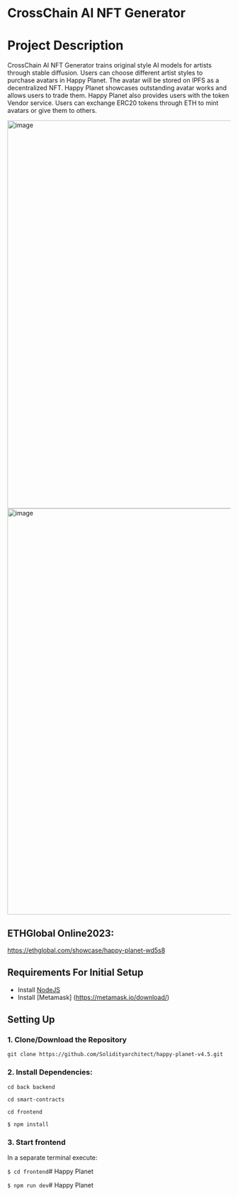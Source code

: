 # CrossChain AI NFT Generator

# Project Description

CrossChain AI NFT Generator trains original style AI models for artists through stable diffusion. Users can choose different artist styles to purchase avatars in Happy Planet. The avatar will be stored on IPFS as a decentralized NFT. Happy Planet showcases outstanding avatar works and allows users to trade them. Happy Planet also provides users with the token Vendor service. Users can exchange ERC20 tokens through ETH to mint avatars or give them to others.

<img width="874" alt="image" src="https://github.com/Solidityarchitect/Hackathon-Portfolio/assets/125990317/f112c783-0001-44c7-959a-bf69453f0545">

<img width="915" alt="image" src="https://github.com/Solidityarchitect/Hackathon-Portfolio/assets/125990317/c28a484b-d25a-4f28-9d89-205f59a4df1a">


## ETHGlobal Online2023:

https://ethglobal.com/showcase/happy-planet-wd5s8

## Requirements For Initial Setup

- Install [NodeJS](https://nodejs.org/en/)
- Install [Metamask] (https://metamask.io/download/)

## Setting Up

### 1. Clone/Download the Repository

`git clone https://github.com/Solidityarchitect/happy-planet-v4.5.git`

### 2. Install Dependencies:

`cd back backend`

`cd smart-contracts`

`cd frontend`

`$ npm install`

### 3. Start frontend

In a separate terminal execute:

`$ cd frontend`# Happy Planet

`$ npm run dev`# Happy Planet
